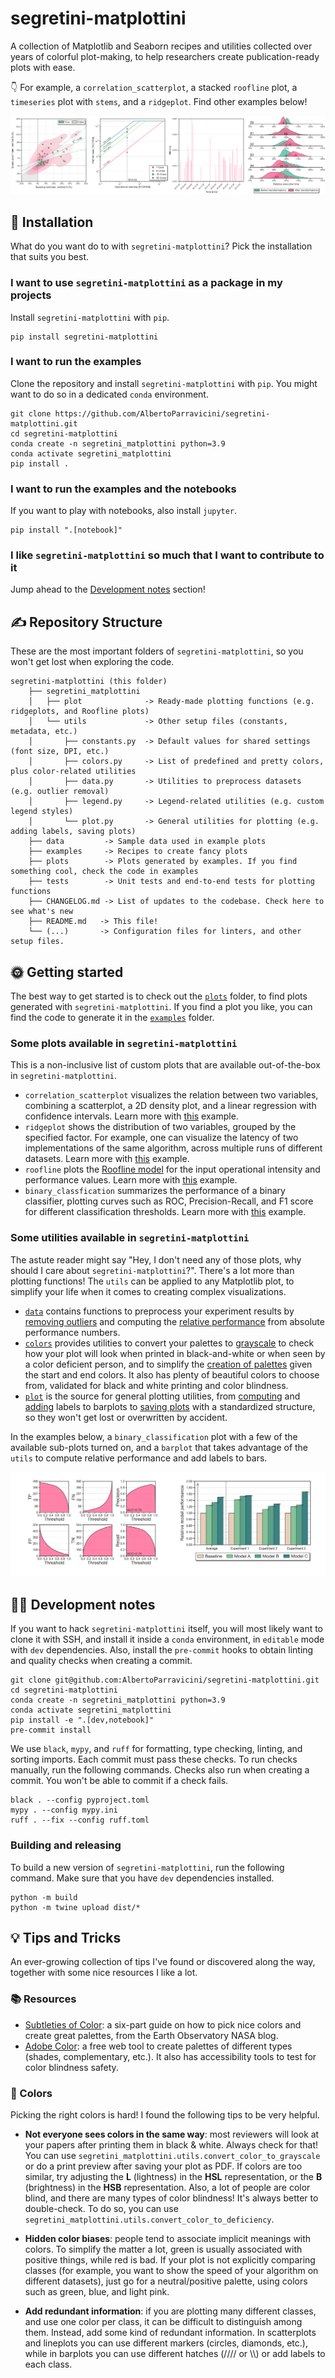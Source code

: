 # segretini-matplottini

A collection of Matplotlib and Seaborn recipes and utilities collected over years of colorful plot-making,
to help researchers create publication-ready plots with ease.

👇 For example, a `correlation_scatterplot`, a stacked `roofline` plot, a `timeseries` plot with `stems`, and a `ridgeplot`. Find other examples below!

![Grid of example plots](https://github.com/AlbertoParravicini/segretini-matplottini/blob/master/plots/grid.png)

## 🚂 Installation

What do you want do to with `segretini-matplottini`? Pick the installation that suits you best.

### I want to use `segretini-matplottini` as a package in my projects

Install `segretini-matplottini` with `pip`.

```shell
pip install segretini-matplottini
```

### I want to run the examples

Clone the repository and install `segretini-matplottini` with `pip`. You might want to do so in a dedicated `conda` environment.

```shell
git clone https://github.com/AlbertoParravicini/segretini-matplottini.git
cd segretini-matplottini
conda create -n segretini_matplottini python=3.9
conda activate segretini_matplottini
pip install .
```

### I want to run the examples and the notebooks

If you want to play with notebooks, also install `jupyter`.

```shell
pip install ".[notebook]"
```

### I like `segretini-matplottini` so much that I want to contribute to it

Jump ahead to the [Development notes](#👨‍🔬-development-notes) section!

## ✍️ Repository Structure

These are the most important folders of `segretini-matplottini`, so you won't get lost when exploring the code.

```
segretini-matplottini (this folder)
    ├── segretini_matplottini
    │   ├── plot              -> Ready-made plotting functions (e.g. ridgeplots, and Roofline plots)
    │   └── utils             -> Other setup files (constants, metadata, etc.)
    │       ├── constants.py  -> Default values for shared settings (font size, DPI, etc.)
    │       ├── colors.py     -> List of predefined and pretty colors, plus color-related utilities
    │       ├── data.py       -> Utilities to preprocess datasets (e.g. outlier removal)
    │       ├── legend.py     -> Legend-related utilities (e.g. custom legend styles)
    │       └── plot.py       -> General utilities for plotting (e.g. adding labels, saving plots)
    ├── data         -> Sample data used in example plots
    ├── examples     -> Recipes to create fancy plots
    ├── plots        -> Plots generated by examples. If you find something cool, check the code in examples
    ├── tests        -> Unit tests and end-to-end tests for plotting functions
    ├── CHANGELOG.md -> List of updates to the codebase. Check here to see what's new
    ├── README.md   -> This file!
    └── (...)       -> Configuration files for linters, and other setup files.
```

## 🌞 Getting started

The best way to get started is to check out the [`plots`](plots/) folder, to find plots generated with `segretini-matplottini`.
If you find a plot you like, you can find the code to generate it in the [`examples`](examples/) folder.

### Some plots available in `segretini-matplottini`

This is a non-inclusive list of custom plots that are available out-of-the-box in `segretini-matplottini`.
* `correlation_scatterplot` visualizes the relation between two variables, combining a scatterplot, a 2D density plot, and a linear regression with confidence intervals. Learn more with [this](examples/plot_correlation_scatterplot.py) example. 
* `ridgeplot` shows the distribution of two variables, grouped by the specified factor. For example, one can visualize the latency of two implementations of the same algorithm, across multiple runs of different datasets. Learn more with [this](examples/plot_ridgeplot.py) example. 
* `roofline` plots the [Roofline model](https://en.wikipedia.org/wiki/Roofline_model) for the input operational intensity and performance values. Learn more with [this](examples/plot_roofline.py) example. 
* `binary_classfication` summarizes the performance of a binary classifier, plotting curves such as ROC, Precision-Recall, and F1 score for different classification thresholds. Learn more with [this](examples/plot_binary_classification.py) example.

### Some utilities available in `segretini-matplottini`

The astute reader might say "Hey, I don't need any of those plots, why should I care about `segretini-matplottini`?".
There's a lot more than plotting functions! The `utils` can be applied to any Matplotlib plot, to simplify your life when it comes to creating complex visualizations.
* [`data`](segretini_matplottini/utils/data.py) contains functions to preprocess your experiment results by [removing outliers](https://github.com/AlbertoParravicini/segretini-matplottini/blob/master/segretini_matplottini/utils/data.py#L158) and computing the [relative performance](https://github.com/AlbertoParravicini/segretini-matplottini/blob/master/segretini_matplottini/utils/data.py#L242) from absolute performance numbers.
* [`colors`](segretini_matplottini/utils/colors.py) provides utilities to convert your palettes to [grayscale](https://github.com/AlbertoParravicini/segretini-matplottini/blob/master/segretini_matplottini/utils/colors.py#L48) to check how your plot will look when printed in black-and-white or when seen by a color deficient person, and to simplify the [creation of palettes](https://github.com/AlbertoParravicini/segretini-matplottini/blob/master/segretini_matplottini/utils/colors.py#L61) given the start and end colors. It also has plenty of beautiful colors to choose from, validated for black and white printing and color blindness.
* [`plot`](segretini_matplottini/utils/plot.py) is the source for general plotting utilities, from [computing](https://github.com/AlbertoParravicini/segretini-matplottini/blob/master/segretini_matplottini/utils/plot.py#L323) and [adding](https://github.com/AlbertoParravicini/segretini-matplottini/blob/master/segretini_matplottini/utils/plot.py#L390) labels to barplots to [saving plots](https://github.com/AlbertoParravicini/segretini-matplottini/blob/master/segretini_matplottini/utils/plot.py#L461) with a standardized structure, so they won't get lost or overwritten by accident.

In the examples below, a `binary_classification` plot with a few of the available sub-plots turned on, and a `barplot` that takes advantage of the `utils` to compute relative performance and add labels to bars.

![Grid of example plots, binary classification and barplot](https://github.com/AlbertoParravicini/segretini-matplottini/blob/master/plots/grid_2.png)

## 👨‍🔬 Development notes

If you want to hack `segretini-matplottini` itself, you will most likely want to clone it with SSH, and install it inside a `conda` environment, in `editable` mode with `dev` dependencies. Also, install the `pre-commit` hooks to obtain linting and quality checks when creating a commit.
    
```shell
git clone git@github.com:AlbertoParravicini/segretini-matplottini.git
cd segretini-matplottini
conda create -n segretini_matplottini python=3.9
conda activate segretini_matplottini
pip install -e ".[dev,notebook]"
pre-commit install
```

We use `black`, `mypy`, and `ruff` for formatting, type checking, linting, and sorting imports. Each commit must pass these checks. To run checks manually, run the following commands. Checks also run when creating a commit. You won't be able to commit if a check fails.

```shell
black . --config pyproject.toml 
mypy . --config mypy.ini
ruff . --fix --config ruff.toml
```

### Building and releasing

To build a new version of `segretini-matplottini`, run the following command. Make sure that you have `dev` dependencies installed.

```shell
python -m build
python -m twine upload dist/*
```

## 💡 Tips and Tricks

An ever-growing collection of tips I've found or discovered along the way, together with some nice resources I like a lot.

### 📚 Resources 

* [Subtleties of Color](https://earthobservatory.nasa.gov/blogs/elegantfigures/2013/08/05/subtleties-of-color-part-1-of-6/): a six-part guide on how to pick nice colors and create great palettes, from the Earth Observatory NASA blog.
* [Adobe Color](https://color.adobe.com/create/color-wheel): a free web tool to create palettes of different types (shades, complementary, etc.). It also has accessibility tools to test for color blindness safety.

### 🎨 Colors

Picking the right colors is hard! I found the following tips to be very helpful.

* **Not everyone sees colors in the same way**: most reviewers will look at your papers after printing them in black & white. Always check for that! You can use `segretini_matplottini.utils.convert_color_to_grayscale` or do a print preview after saving your plot as PDF.
If colors are too similar, try adjusting the **L** (lightness) in the **HSL** representation, or the **B** (brightness) in the **HSB** representation. 
Also, a lot of people are color blind, and there are many types of color blindness! It's always better to double-check.
To do so, you can use `segretini_matplottini.utils.convert_color_to_deficiency`.

* **Hidden color biases**: people tend to associate implicit meanings with colors. To simplify the matter a lot, green is usually associated with positive things, while red is bad. 
If your plot is not explicitly comparing classes (for example, you want to show the speed of your algorithm on different datasets), just go for a neutral/positive palette, using colors such as green, blue, and light pink.

* **Add redundant information**: if you are plotting many different classes, and use one color per class, it can be difficult to distinguish among them. Instead, add some kind of redundant information.
In scatterplots and lineplots you can use different markers (circles, diamonds, etc.), while in barplots you can use different hatches (//// or \\\\) or add labels to each class.
